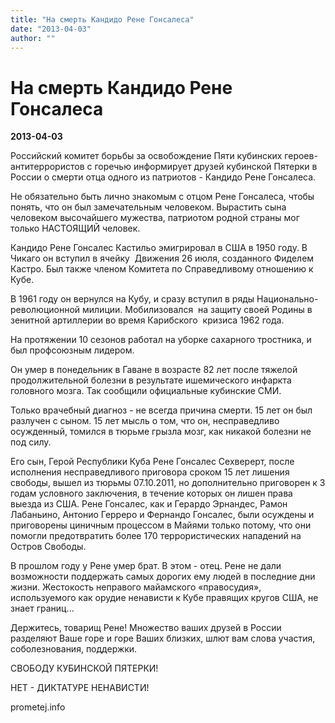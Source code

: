 ```yaml
---
title: "На смерть Кандидо Рене Гонсалеса"
date: "2013-04-03"
author: ""
---
```


# На смерть Кандидо Рене Гонсалеса

**2013-04-03** 

Российский комитет борьбы за освобождение Пяти кубинских героев-антитеррористов с горечью информирует друзей кубинской Пятерки в России о смерти отца одного из патриотов - Кандидо Рене Гонсалеса.

Не обязательно быть лично знакомым с отцом Рене Гонсалеса, чтобы понять, что он был замечательным человеком. Вырастить сына человеком высочайшего мужества, патриотом родной страны мог только НАСТОЯЩИЙ человек.

Кандидо Рене Гонсалес Кастильо эмигрировал в США в 1950 году. В Чикаго он вступил в ячейку  Движения 26 июля, созданного Фиделем Кастро. Был также членом Комитета по Справедливому отношению к Кубе.

В 1961 году он вернулся на Кубу, и сразу вступил в ряды Национально-революционной милиции. Мобилизовался  на защиту своей Родины в зенитной артиллерии во время Карибского  кризиса 1962 года.

На протяжении 10 сезонов работал на уборке сахарного тростника, и был профсоюзным лидером.

Он умер в понедельник в Гаване в возрасте 82 лет после тяжелой продолжительной болезни в результате ишемического инфаркта головного мозга. Так сообщили официальные кубинские СМИ.

Только врачебный диагноз - не всегда причина смерти. 15 лет он был разлучен с сыном. 15 лет мысль о том, что он, несправедливо осужденный, томился в тюрьме грызла мозг, как никакой болезни не под силу.

Его сын, Герой Республики Куба Рене Гонсалес Сехверерт, после исполнения несправедливого приговора сроком 15 лет лишения свободы, вышел из тюрьмы 07.10.2011, но дополнительно приговорен к 3 годам условного заключения, в течение которых он лишен права выезда из США. Рене Гонсалес, как и Герардо Эрнандес, Рамон Лабаньино, Антонио Герреро и Фернандо Гонсалес, были осуждены и приговорены циничным процессом в Майями только потому, что они помогли предотвратить более 170 террористических нападений на Остров Свободы.

В прошлом году у Рене умер брат. В этом - отец. Рене не дали возможности поддержать самых дорогих ему людей в последние дни жизни. Жестокость неправого майамского «правосудия», используемого как орудие ненависти к Кубе правящих кругов США, не знает границ...

Держитесь, товарищ Рене! Множество ваших друзей в России разделяют Ваше горе и горе Ваших близких, шлют вам слова участия, соболезнования, поддержки.

СВОБОДУ КУБИНСКОЙ ПЯТЕРКИ!

НЕТ - ДИКТАТУРЕ НЕНАВИСТИ!

prometej.info